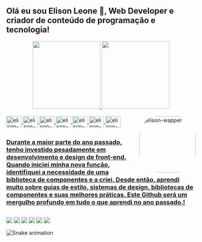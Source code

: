 ## Olá eu sou Elison Leone 🐍, Web Developer e criador de conteúdo de programação e tecnologia!
<div align="center">
  <a href="https://github.com/elisonleone">
  <img height="180em" src="https://github-readme-stats.vercel.app/api?username=elisonleone&show_icons=true&theme=dark&include_all_commits=true&count_private=true"/>
  <img height="180em" src="https://github-readme-stats.vercel.app/api/top-langs/?username=elisonleone&layout=compact&langs_count=7&theme=dark"/>
</div>
<div style="display: inline_block"><br>
    <img align="center" alt="elison-nextjs" height="30" width="40" src="https://cdn.jsdelivr.net/gh/devicons/devicon/icons/nextjs/nextjs-original.svg">
    <img align="center" alt="elison-reactjs" height="30" width="40" src="https://cdn.jsdelivr.net/gh/devicons/devicon/icons/react/react-original.svg">
    <img align="center" alt="elison-typescript" height="30" width="40" src="https://cdn.jsdelivr.net/gh/devicons/devicon/icons/typescript/typescript-original.svg">
    <img align="center" alt="elison-javascript" height="30" width="40" src="https://cdn.jsdelivr.net/gh/devicons/devicon/icons/javascript/javascript-original.svg">
    <img align="center" alt="elison-tailwindcss" height="30" width="40" src="https://cdn.jsdelivr.net/gh/devicons/devicon/icons/tailwindcss/tailwindcss-plain.svg">
    <img align="center" alt="elison-css3" height="30" width="40" src="https://cdn.jsdelivr.net/gh/devicons/devicon/icons/css3/css3-original.svg">
    <img align="center" alt="elison-html" height="30" width="40" src="https://cdn.jsdelivr.net/gh/devicons/devicon/icons/html5/html5-original.svg">
    <img align="right" alt="elison-wapper" height="150" style="border-radius:50px;" src="https://freefiremobile-a.akamaihd.net/common/web_event/officialwebsite/character/Shirou/2d.png">
</div>

##

### Durante a maior parte do ano passado, tenho investido pesadamente em desenvolvimento e design de front-end. Quando iniciei minha nova função, identifiquei a necessidade de uma biblioteca de componentes e a criei. Desde então, aprendi muito sobre guias de estilo, sistemas de design, bibliotecas de componentes e suas melhores práticas. Este Github será um mergulho profundo em tudo o que aprendi no ano passado.!

##

<div>
<a href="https://www.instagram.com/elison.leone"target="_blank"><img src="https://img.shields.io/badge/Instagram-E4405F?style=for-the-badge&logo=instagram&logoColor=white" target="_blank"></a>
  <a href="https://https://www.facebook.com/elisonleone/?viewas=100000686899395" target="_blank"><img src="https://img.shields.io/badge/Facebook-1877F2?style=for-the-badge&logo=facebook&logoColor=white" target="_blank"></a>
 	<a href="mailto:elisonleone@outlook.com" target="_blank"><img src="https://img.shields.io/badge/Microsoft_Outlook-0078D4?style=for-the-badge&logo=microsoft-outlook&logoColor=white" target="_blank"></a>
 <a href="https://www.tiktok.com/@elisonleone?is_from_webapp=1&sender_device=pc" target="_blank"><img src="https://img.shields.io/badge/TikTok-000000?style=for-the-badge&logo=tiktok&logoColor=white" target="_blank"></a> 
  <a href = "https://discord.gg/CxnD4BYbFz"><img src="https://img.shields.io/badge/Discord-7289DA?style=for-the-badge&logo=discord&logoColor=white" target="_blank"></a>
  <a href="https://www.linkedin.com/in/elison-leone-272152248" target="_blank"><img src="https://img.shields.io/badge/LinkedIn-0077B5?style=for-the-badge&logo=linkedin&logoColor=white" target="_blank"></a>
  
  ![Snake animation](https://github.com/elisonleone/elisonleone/blob/output/github-contribution-grid-snake.svg)
 
</div>
